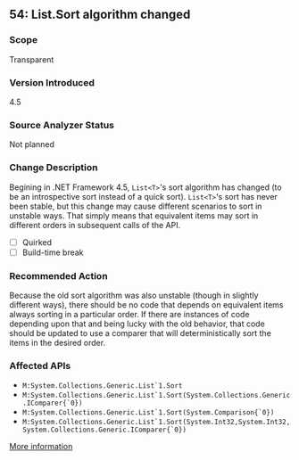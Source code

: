 ## 54: List.Sort algorithm changed

### Scope
Transparent

### Version Introduced
4.5

### Source Analyzer Status
Not planned

### Change Description
Begining in .NET Framework 4.5, `List<T>`'s sort algorithm has changed (to be an introspective sort instead of a quick sort). `List<T>`'s sort has never been stable, but this change may cause different scenarios to sort in unstable ways. That simply means that equivalent items may sort in different orders in subsequent calls of the API.

- [ ] Quirked
- [ ] Build-time break

### Recommended Action
Because the old sort algorithm was also unstable (though in slightly different ways), there should be no code that depends on equivalent items always sorting in a particular order. If there are instances of code depending upon that and being lucky with the old behavior, that code should be updated to use a comparer that will deterministically sort the items in the desired order.

### Affected APIs
* ``M:System.Collections.Generic.List`1.Sort``
* ``M:System.Collections.Generic.List`1.Sort(System.Collections.Generic.IComparer{`0})``
* ``M:System.Collections.Generic.List`1.Sort(System.Comparison{`0})``
* ``M:System.Collections.Generic.List`1.Sort(System.Int32,System.Int32,System.Collections.Generic.IComparer{`0})``

[More information](http://stackoverflow.com/questions/12461328/behaviour-of-listt-sort-in-net-4-5-changed-from-net-4-0?rq=1)
